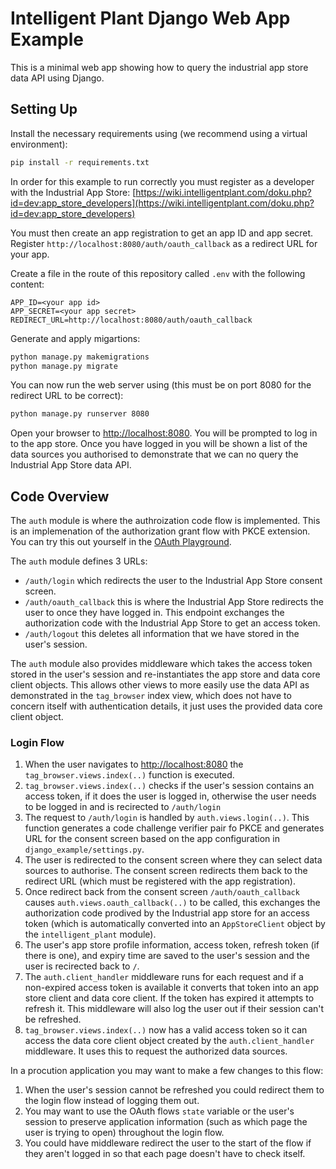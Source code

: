 # Intelligent Plant Django Web App Example

This is a minimal web app showing how to query the industrial app store data API using Django.

## Setting Up

Install the necessary requirements using (we recommend using a virtual environment):

```bash
pip install -r requirements.txt
```

In order for this example to run correctly you must register as a developer with the Industrial App Store: [https://wiki.intelligentplant.com/doku.php?id=dev:app_store_developers](https://wiki.intelligentplant.com/doku.php?id=dev:app_store_developers)

You must then create an app registration to get an app ID and app secret. Register `http://localhost:8080/auth/oauth_callback` as a redirect URL for your app.

Create a file in the route of this repository called `.env` with the following content:

```
APP_ID=<your app id>
APP_SECRET=<your app secret>
REDIRECT_URL=http://localhost:8080/auth/oauth_callback
```

Generate and apply migartions:

```bash
python manage.py makemigrations
python manage.py migrate
```

You can now run the web server using (this must be on port 8080 for the redirect URL to be correct):

```bash
python manage.py runserver 8080
```

Open your browser to [http://localhost:8080](http://localhost:8080). You will be prompted to log in to the app store. Once you have logged in you will be shown a list of the data sources you authorised to demonstrate that we can no query the Industrial App Store data API.

## Code Overview

The `auth` module is where the authroization code flow is implemented. This is an implemenation of the authorization grant flow with PKCE extension. You can try this out yourself in the [OAuth Playground](https://www.oauth.com/playground/index.html).

The `auth` module defines 3 URLs:
 * `/auth/login` which redirects the user to the Industrial App Store consent screen. 
 * `/auth/oauth_callback` this is where the Industrial App Store redirects the user to once they have logged in. This endpoint exchanges the authorization code with the Industrial App Store to get an access token.
 * `/auth/logout` this deletes all information that we have stored in the user's session.

 The `auth` module also provides middleware which takes the access token stored in the user's session and re-instantiates the app store and data core client objects. This allows other views to more easily use the data API as demonstrated in the `tag_browser` index view, which does not have to concern itself with authentication details, it just uses the provided data core client object.

### Login Flow

1. When the user navigates to [http://localhost:8080](http://localhost:8080) the `tag_browser.views.index(..)` function is executed.
1. `tag_browser.views.index(..)` checks if the user's session contains an access token, if it does the user is logged in, otherwise the user needs to be logged in and is recirected to `/auth/login`
1. The request to `/auth/login` is handled by `auth.views.login(..)`. This function generates a code challenge verifier pair fo PKCE and generates URL for the consent screen based on the app configuration in `django_example/settings.py`.
1. The user is redirected to the consent screen where they can select data sources to authorise. The consent screen redirects them back to the redirect URL (which must be registered with the app registration).
1. Once redirect back from the consent screen `/auth/oauth_callback` causes `auth.views.oauth_callback(..)` to be called, this exchanges the authorization code prodived by the Industrial app store for an access token (which is automatically converted into an `AppStoreClient` object by the `intelligent_plant` module).
1. The user's app store profile information, access token, refresh token (if there is one), and expiry time are saved to the user's session and the user is recirected back to `/`.
1. The `auth.client_handler` middleware runs for each request and if a non-expired access token is available it converts that token into an app store client and data core client. If the token has expired it attempts to refresh it. This middleware will also log the user out if their session can't be refreshed.
1. `tag_browser.views.index(..)` now has a valid access token so it can access the data core client object created by the `auth.client_handler` middleware. It uses this to request the authorized data sources.

In a procution application you may want to make a few changes to this flow:
1. When the user's session cannot be refreshed you could redirect them to the login flow instead of logging them out.
1. You may want to use the OAuth flows `state` variable or the user's session to preserve application information (such as which page the user is trying to open) throughout the login flow.
1. You could have middleware redirect the user to the start of the flow if they aren't logged in so that each page doesn't have to check itself.
